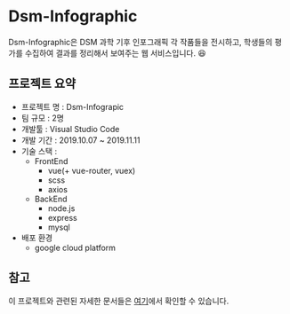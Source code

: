# Dsm-Infographic

Dsm-Infographic은 DSM 과학 기후 인포그래픽 각 작품들을 전시하고, 학생들의 평가를 수집하여 결과를 정리해서 보여주는 웹 서비스입니다. :laughing:  

## 프로젝트 요약

- 프로젝트 명 : Dsm-Infograpic
- 팀 규모 : 2명
- 개발툴 : Visual Studio Code
- 개발 기간 : 2019.10.07 ~ 2019.11.11
- 기술 스택 : 
  - FrontEnd
    - vue(+ vue-router, vuex)
    - scss
    - axios
  - BackEnd
    - node.js
    - express
    - mysql
- 배포 환경
  - google cloud platform

## 참고

이 프로젝트와 관련된 자세한 문서들은 [여기](./doc/README.md)에서 확인할 수 있습니다.
